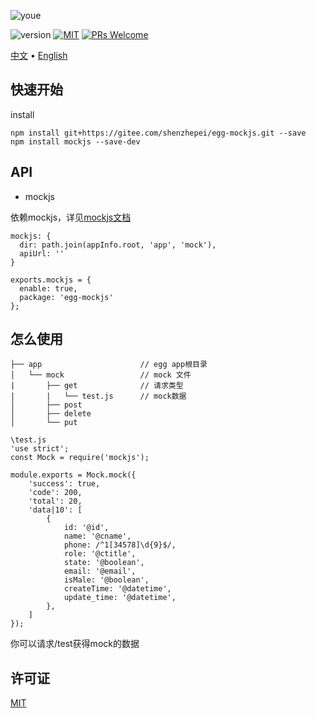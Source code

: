 ![youe](http://git.oschina.net/uploads/images/2017/0105/093007_43b71efd_439881.png "youe")

![version](https://img.shields.io/badge/version-v1.0.0-brightgreen.svg?style=flat-square) [![MIT](https://img.shields.io/dub/l/vibe-d.svg?style=flat-square)](http://opensource.org/licenses/MIT) [![PRs Welcome](https://img.shields.io/badge/PRs-welcome-brightgreen.svg?style=flat-square)](https://reactjs.org/docs/how-to-contribute.html#your-first-pull-request)

[中文](https://gitee.com/shenzhepei/egg-visit/blob/master/README_ZH.md) • [English](https://gitee.com/shenzhepei/egg-visit/blob/master/README.md)

## 快速开始

install

```
npm install git+https://gitee.com/shenzhepei/egg-mockjs.git --save
npm install mockjs --save-dev

```

## API

* mockjs

依赖mockjs，详见[mockjs文档](https://github.com/nuysoft/Mock/wiki)

```
mockjs: {
  dir: path.join(appInfo.root, 'app', 'mock'),
  apiUrl: ''
}
```

```
exports.mockjs = {
  enable: true,
  package: 'egg-mockjs'
};
```

## 怎么使用

```
├── app                      // egg app根目录
│   └── mock                 // mock 文件
|       ├── get              // 请求类型
|       |   └── test.js      // mock数据
│       ├── post
│       ├── delete
│       └── put

```

```
\test.js
'use strict';
const Mock = require('mockjs');

module.exports = Mock.mock({
    'success': true,
    'code': 200,
    'total': 20,
    'data|10': [
        {
            id: '@id',
            name: '@cname',
            phone: /^1[34578]\d{9}$/,
            role: '@ctitle',
            state: '@boolean',
            email: '@email',
            isMale: '@boolean',
            createTime: '@datetime',
            update_time: '@datetime',
        },
    ]
});

```
你可以请求/test获得mock的数据

## 许可证

[MIT](LICENSE)
